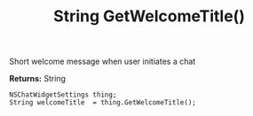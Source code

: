 ﻿---
uid: crmscript_ref_NSChatWidgetSettings_GetWelcomeTitle
title: String GetWelcomeTitle()
intellisense: NSChatWidgetSettings.GetWelcomeTitle
keywords: NSChatWidgetSettings, GetWelcomeTitle
so.topic: reference
---

Short welcome message when user initiates a chat

**Returns:** String


```crmscript
NSChatWidgetSettings thing;
String welcomeTitle  = thing.GetWelcomeTitle();
```


